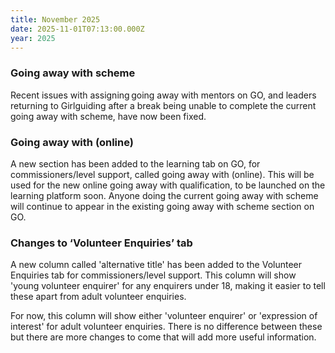 ```yaml
---
title: November 2025
date: 2025-11-01T07:13:00.000Z
year: 2025
---
```

### Going away with scheme

Recent issues with assigning going away with mentors on GO, and leaders returning to Girlguiding after a break being unable to complete the current going away with scheme, have now been fixed.

### Going away with (online)

A new section has been added to the learning tab on GO, for commissioners/level support, called going away with (online). This will be used for the new online going away with qualification, to be launched on the learning platform soon. Anyone doing the current going away with scheme will continue to appear in the existing going away with scheme section on GO.

### Changes to ‘Volunteer Enquiries’ tab

A new column called 'alternative title' has been added to the Volunteer Enquiries tab for commissioners/level support. This column will show 'young volunteer enquirer' for any enquirers under 18, making it easier to tell these apart from adult volunteer enquiries.

For now, this column will show either 'volunteer enquirer' or 'expression of interest' for adult volunteer enquiries. There is no difference between these but there are more changes to come that will add more useful information.
